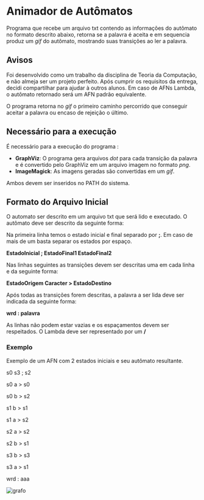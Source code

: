 # Animador de Autômatos
Programa que recebe um arquivo txt contendo as informações do autômato no formato descrito abaixo, retorna se a palavra é aceita e em sequencia produz um *gif* do autômato, mostrando suas transições ao ler a palavra.
## Avisos
Foi desenvolvido como um trabalho da disciplina de Teoria da Computação, e não almeja ser um projeto perfeito. Após cumprir os requisitos da entrega, decidi compartilhar para ajudar à outros alunos. Em caso de AFNs Lambda, o autômato retornado será um AFN padrão equivalente.

O programa retorna no *gif* o primeiro caminho percorrido que conseguir aceitar a palavra ou encaso de rejeição o último.
## Necessário para a execução
É necessário para a execução do programa :
* **GraphViz**: O programa gera arquivos *dot* para cada transição da palavra e é convertido pelo GraphViz em um arquivo imagem no formato *png*.
* **ImageMagick**: As imagens geradas são convertidas em um *gif*.

Ambos devem ser inseridos no PATH do sistema.

## Formato do Arquivo Inicial
O automato ser descrito em um arquivo txt que será lido e executado. O autômato deve ser descrito da seguinte forma:

Na primeira linha temos o estado inicial e final separado por **;**. Em caso de mais de um basta separar os estados por espaço.

**EstadoInicial ; EstadoFinal1 EstadoFinal2**

Nas linhas seguintes as transições devem ser descritas uma em cada linha e da seguinte forma:

**EstadoOrigem Caracter > EstadoDestino**

Após todas as transições forem descritas, a palavra a ser lida deve ser indicada da seguinte forma:

**wrd : palavra**

As linhas não podem estar vazias e os espaçamentos devem ser respeitados. O Lambda deve ser representado por um **/**

### Exemplo
Exemplo de um AFN com 2 estados iniciais e seu autômato resultante.

s0 s3 ; s2

s0 a > s0

s0 b > s2

s1 b > s1

s1 a > s2

s2 a > s2

s2 b > s1

s3 b > s3

s3 a > s1

wrd : aaa

![grafo](https://user-images.githubusercontent.com/48599711/119414386-def35400-bcc5-11eb-8534-d9b3c85bc084.png)
